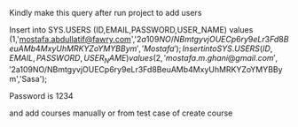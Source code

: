 Kindly make this query after run project to add users

Insert into SYS.USERS (ID,EMAIL,PASSWORD,USER_NAME) values (1,'mostafa.abdullatif@fawry.com','$2a$10$9NO/NBmtgyvjOUECp6ry9eLr3Fd8BeuAMb4MxyUhMRKYZoYMYBBym','Mostafa');
Insert into SYS.USERS (ID,EMAIL,PASSWORD,USER_NAME) values (2,'mostafa.m.ghani@gmail.com','$2a$10$9NO/NBmtgyvjOUECp6ry9eLr3Fd8BeuAMb4MxyUhMRKYZoYMYBBym','Sasa');

Password is 1234

and add courses manually or from test case of create course
